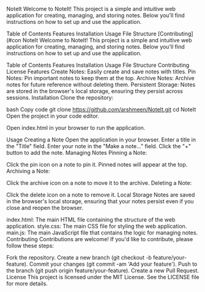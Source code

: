
NoteIt
Welcome to NoteIt! This project is a simple and intuitive web application for creating, managing, and storing notes. Below you'll find instructions on how to set up and use the application.

Table of Contents
Features
Installation
Usage
File Structure
[Contributing](#con
NoteIt
Welcome to NoteIt! This project is a simple and intuitive web application for creating, managing, and storing notes. Below you'll find instructions on how to set up and use the application.

Table of Contents
Features
Installation
Usage
File Structure
Contributing
License
Features
Create Notes: Easily create and save notes with titles.
Pin Notes: Pin important notes to keep them at the top.
Archive Notes: Archive notes for future reference without deleting them.
Persistent Storage: Notes are stored in the browser's local storage, ensuring they persist across sessions.
Installation
Clone the repository:

bash
Copy code
git clone https://github.com/arshmeen/NoteIt.git
cd NoteIt
Open the project in your code editor.

Open index.html in your browser to run the application.

Usage
Creating a Note
Open the application in your browser.
Enter a title in the "Title" field.
Enter your note in the "Make a note..." field.
Click the "+" button to add the note.
Managing Notes
Pinning a Note:

Click the pin icon on a note to pin it. Pinned notes will appear at the top.
Archiving a Note:

Click the archive icon on a note to move it to the archive.
Deleting a Note:

Click the delete icon on a note to remove it.
Local Storage
Notes are saved in the browser's local storage, ensuring that your notes persist even if you close and reopen the browser.


index.html: The main HTML file containing the structure of the web application.
style.css: The main CSS file for styling the web application.
main.js: The main JavaScript file that contains the logic for managing notes.
Contributing
Contributions are welcome! If you'd like to contribute, please follow these steps:

Fork the repository.
Create a new branch (git checkout -b feature/your-feature).
Commit your changes (git commit -am 'Add your feature').
Push to the branch (git push origin feature/your-feature).
Create a new Pull Request.
License
This project is licensed under the MIT License. See the LICENSE file for more details.